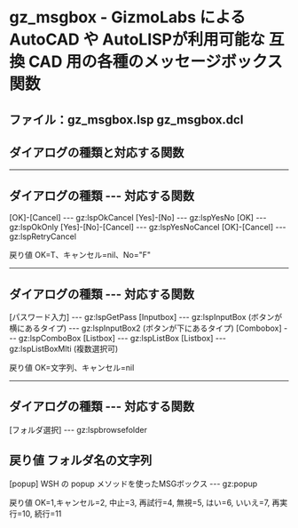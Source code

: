 # gz_msgbox - GizmoLabs による AutoCAD や AutoLISPが利用可能な 互換 CAD 用の各種のメッセージボックス関数
## ファイル：gz_msgbox.lsp gz_msgbox.dcl

## ダイアログの種類と対応する関数

------------------------------------------------------------------
ダイアログの種類      --- 対応する関数
------------------------------------------------------------------
 [OK]-[Cancel]         --- gz:lspOkCancel
 [Yes]-[No]            --- gz:lspYesNo
 [OK]                  --- gz:lspOkOnly
 [Yes]-[No]-[Cancel]   --- gz:lspYesNoCancel
 [OK]-[Cancel]         --- gz:lspRetryCancel

 戻り値 OK=T、キャンセル=nil、No="F"

------------------------------------------------------------------
ダイアログの種類      --- 対応する関数
------------------------------------------------------------------
 [パスワード入力]      --- gz:lspGetPass
 [Inputbox]            --- gz:lspInputBox  (ボタンが横にあるタイプ)
                       --- gz:lspInputBox2 (ボタンが下にあるタイプ)
 [Combobox]            --- gz:lspComboBox
 [Listbox]             --- gz:lspListBox
 [Listbox]             --- gz:lspListBoxMlti (複数選択可)

 戻り値 OK=文字列、キャンセル=nil

------------------------------------------------------------------
ダイアログの種類      --- 対応する関数
------------------------------------------------------------------
 [フォルダ選択]        --- gz:lspbrowsefolder

 戻り値 フォルダ名の文字列
------------------------------------------------------------------
 [popup] WSH の popup メソッドを使ったMSGボックス --- gz:popup

 戻り値 OK=1,キャンセル=2, 中止=3, 再試行=4, 無視=5, 
        はい=6, いいえ=7, 再実行=10, 続行=11
